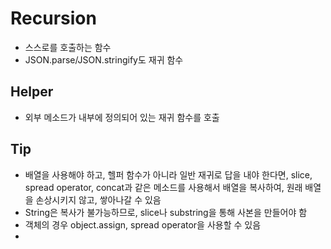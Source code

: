 # Recursion

- 스스로를 호출하는 함수
- JSON.parse/JSON.stringify도 재귀 함수

## Helper

- 외부 메소드가 내부에 정의되어 있는 재귀 함수를 호출

## Tip

- 배열을 사용해야 하고, 헬퍼 함수가 아니라 일반 재귀로 답을 내야 한다면, slice, spread operator, concat과 같은 메소드를 사용해서 배열을 복사하여, 원래 배열을 손상시키지 않고, 쌓아나갈 수 있음
- String은 복사가 불가능하므로, slice나 substring을 통해 사본을 만들어야 함
- 객체의 경우 object.assign, spread operator을 사용할 수 있음
-
